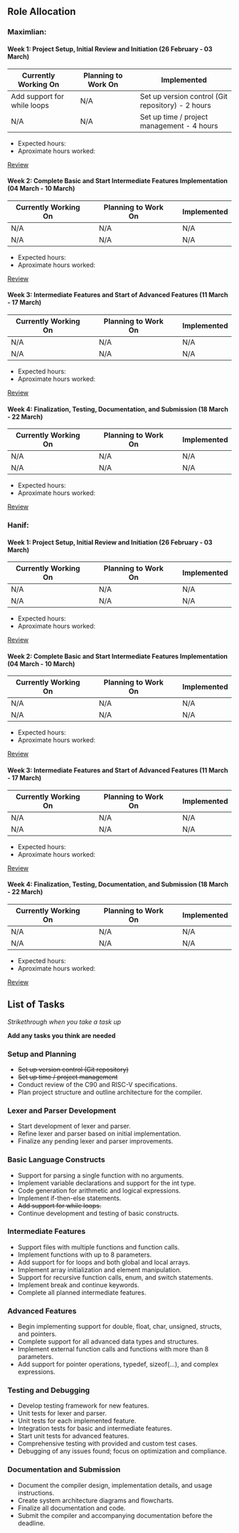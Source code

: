 ## Role Allocation

### Maximlian:

#### Week 1: Project Setup, Initial Review and Initiation (26 February - 03 March)
| Currently Working On | | Planning to Work On | | Implemented |
|--------------------------|-|------------------------------|-|---------------------------------|
| Add support for while loops | | N/A  | | Set up version control (Git repository) - 2 hours |
| N/A | | N/A | | Set up time / project management - 4 hours |
- Expected hours:
- Aproximate hours worked:

[Review](./Week1MeetingNotes.md)

#### Week 2: Complete Basic and Start Intermediate Features Implementation (04 March - 10 March)

| Currently Working On | | Planning to Work On | | Implemented |
|--------------------------|-|------------------------------|-|---------------------------------|
| N/A | | N/A  | | N/A |
| N/A | | N/A | | N/A |

- Expected hours:
- Aproximate hours worked:

[Review](./Week2MeetingNotes.md)

#### Week 3: Intermediate Features and Start of Advanced Features (11 March - 17 March)

| Currently Working On | | Planning to Work On | | Implemented |
|--------------------------|-|------------------------------|-|---------------------------------|
| N/A | | N/A  | | N/A |
| N/A | | N/A | | N/A |

- Expected hours:
- Aproximate hours worked:

[Review](./Week3MeetingNotes.md)

#### Week 4: Finalization, Testing, Documentation, and Submission (18 March - 22 March)

| Currently Working On | | Planning to Work On | | Implemented |
|--------------------------|-|------------------------------|-|---------------------------------|
| N/A | | N/A  | | N/A |
| N/A | | N/A | | N/A |

- Expected hours:
- Aproximate hours worked:

[Review](./Week4MeetingNotes.md)

### Hanif:

#### Week 1: Project Setup, Initial Review and Initiation (26 February - 03 March)

| Currently Working On | | Planning to Work On | | Implemented |
|--------------------------|-|------------------------------|-|---------------------------------|
| N/A | | N/A  | | N/A |
| N/A | | N/A | | N/A |

- Expected hours:
- Aproximate hours worked:

[Review](./Week1MeetingNotes.md)

#### Week 2: Complete Basic and Start Intermediate Features Implementation (04 March - 10 March)

| Currently Working On | | Planning to Work On | | Implemented |
|--------------------------|-|------------------------------|-|---------------------------------|
| N/A | | N/A  | | N/A |
| N/A | | N/A | | N/A |

- Expected hours:
- Aproximate hours worked:

[Review](./Week2MeetingNotes.md)

#### Week 3: Intermediate Features and Start of Advanced Features (11 March - 17 March)

| Currently Working On | | Planning to Work On | | Implemented |
|--------------------------|-|------------------------------|-|---------------------------------|
| N/A | | N/A  | | N/A |
| N/A | | N/A | | N/A |

- Expected hours:
- Aproximate hours worked:

[Review](./Week3MeetingNotes.md)

#### Week 4: Finalization, Testing, Documentation, and Submission (18 March - 22 March)

| Currently Working On | | Planning to Work On | | Implemented |
|--------------------------|-|------------------------------|-|---------------------------------|
| N/A | | N/A  | | N/A |
| N/A | | N/A | | N/A |

- Expected hours:
- Aproximate hours worked:

[Review](./Week4MeetingNotes.md)


## List of Tasks
*Strikethrough when you take a task up*

**Add any tasks you think are needed**

### Setup and Planning
- ~~Set up version control (Git repository)~~
- ~~Set up time / project management~~
- Conduct review of the C90 and RISC-V specifications.
- Plan project structure and outline architecture for the compiler.

### Lexer and Parser Development

- Start development of lexer and parser.
- Refine lexer and parser based on initial implementation.
- Finalize any pending lexer and parser improvements.

### Basic Language Constructs

- Support for parsing a single function with no arguments.
- Implement variable declarations and support for the int type.
- Code generation for arithmetic and logical expressions.
- Implement if-then-else statements.
- ~~Add support for while loops.~~
- Continue development and testing of basic constructs.

### Intermediate Features

- Support files with multiple functions and function calls.
- Implement functions with up to 8 parameters.
- Add support for for loops and both global and local arrays.
- Implement array initialization and element manipulation.
- Support for recursive function calls, enum, and switch statements.
- Implement break and continue keywords.
- Complete all planned intermediate features.

### Advanced Features

- Begin implementing support for double, float, char, unsigned, structs, and pointers.
- Complete support for all advanced data types and structures.
- Implement external function calls and functions with more than 8 parameters.
- Add support for pointer operations, typedef, sizeof(...), and complex expressions.

### Testing and Debugging

- Develop testing framework for new features.
- Unit tests for lexer and parser.
- Unit tests for each implemented feature.
- Integration tests for basic and intermediate features.
- Start unit tests for advanced features.
- Comprehensive testing with provided and custom test cases.
- Debugging of any issues found; focus on optimization and compliance.

### Documentation and Submission

- Document the compiler design, implementation details, and usage instructions.
- Create system architecture diagrams and flowcharts.
- Finalize all documentation and code.
- Submit the compiler and accompanying documentation before the deadline.
